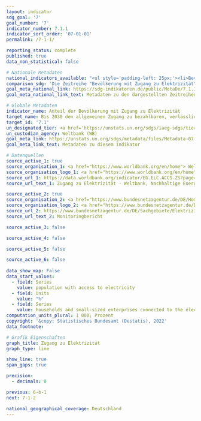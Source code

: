 ```yaml
---
layout: indicator    
sdg_goal: '7'    
goal_number: '7'    
indicator_number: 7.1.1    
indicator_sort_order: '07-01-01'    
permalink: /7-1-1/    

reporting_status: complete    
published: true    
data_non_statistical: false    

# Nationale Metadaten    
national_indicators_available: "<ul style='padding-left: 25px;'><li>Bevölkerung mit Zugang zu Elektrizität</li> <li> Haushalte und Kleinbetriebe, die an das Elektrizitätsnetzwerk angebunden sind</li></ul>"    
comparison_sdg: 'Die Zeitreihe "Bevölkerung mit Zugang zu Elektrizität" entspricht den globalen Metadaten. Die Zeitreihe "Haushalte und Kleinbetriebe, die an das Elektrizitätsnetzwerk angebunden sind" bietet zusätzliche Informationen.'    
goal_meta_national_link: https://sdg-indikatoren.de/public/MetaDe/7.1.1.pdf    
goal_meta_national_link_text: Metadaten zu den dargestellten Zeitreihen    

# Globale Metadaten    
indicator_name: Anteil der Bevölkerung mit Zugang zu Elektrizität    
target_name: Bis 2030 den allgemeinen Zugang zu bezahlbaren, verlässlichen und modernen Energiedienstleistungen sichern    
target_id: '7.1'    
un_designated_tier: <a href='https://unstats.un.org/sdgs/iaeg-sdgs/tier-classification/' title='Klicken Sie hier um weitere Informationen zur UN-Tier-Klassifikation zu erhalten.'  target='_blank'>Tier I</a>    
un_custodian_agency: Weltbank (WB)    
goal_meta_link: https://unstats.un.org/sdgs/metadata/files/Metadata-07-01-01.pdf    
goal_meta_link_text: Metadaten zu diesem Indikator        

# Datenquellen
source_active_1: true
source_organisation_1: <a href="https://www.worldbank.org/en/home"> Weltbank </a>
source_organisation_logo_1: <a href="https://www.worldbank.org/en/home"><img src="https://g205sdgs.github.io/sdg-indicators/public/OrgImgDe/wb.png" alt="Logo wb" style="height:60px; width:148px"/></a>
source_url_1: https://data.worldbank.org/indicator/EG.ELC.ACCS.ZS?page=1
source_url_text_1: Zugang zu Elektrizität - Weltbank, Nachhaltige Energie für alle (SE4ALL) Datenbank (nicht auf Deutsch verfügbar)

source_active_2: true
source_organisation_2: <a href="https://www.bundesnetzagentur.de/DE/Home/home_node.html"> Bundesnetzagentur </a>
source_organisation_logo_2: <a href="https://www.bundesnetzagentur.de/DE/Home/home_node.html"><img src="https://g205sdgs.github.io/sdg-indicators/public/OrgImgDe/bundesnetzagentur.png" alt="Logo bundesnetzagentur" style="height:60px; width:148px"/></a>
source_url_2: https://www.bundesnetzagentur.de/DE/Sachgebiete/ElektrizitaetundGas/Unternehmen_Institutionen/Monitoringberichte/start.html
source_url_text_2: Monitoringbericht

source_active_3: false

source_active_4: false

source_active_5: false

source_active_6: false
    
data_show_map: False    
data_start_values: 
  - field: Series
    value: population with access to electricity
  - field: Units
    value: "%"
  - field: Series
    value: households and small-sized enterprises connected to the electricity network    
computation_units_plural: 1 000; Prozent    
copyright: '&copy; Statistisches Bundesamt (Destatis), 2022'    
data_footnote:     

# Grafik Eigenschaften    
graph_title: Zugang zu Elektrizität    
graph_type: line    

show_line: true
span_gaps: true

precision:
  - decimals: 0    

previous: 6-b-1    
next: 7-1-2    

national_geographical_coverage: Deutschland    
---
```


<span></span>
